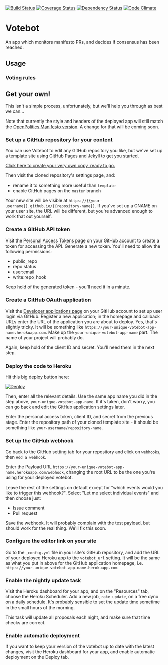 [![Build Status](https://travis-ci.org/openpolitics/votebot.png?branch=master)](https://travis-ci.org/openpolitics/votebot) [![Coverage Status](https://coveralls.io/repos/github/openpolitics/votebot/badge.svg?branch=master)](https://coveralls.io/github/openpolitics/votebot?branch=master) [![Dependency Status](https://gemnasium.com/badges/github.com/openpolitics/votebot.svg)](https://gemnasium.com/github.com/openpolitics/votebot) [![Code Climate](https://codeclimate.com/github/openpolitics/votebot/badges/gpa.svg)](https://codeclimate.com/github/openpolitics/votebot)


# Votebot

An app which monitors manifesto PRs, and decides if consensus has been reached.

## Usage

### Voting rules

## Get your own!

This isn't a simple process, unfortunately, but we'll help you through as best we can...

Note that currently the style and headers of the deployed app will still match the [OpenPolitics Manifesto version](https://votebot.openpolitics.org.uk). A change for that will be coming soon.

### Set up a GitHub repository for your content

You can use Votebot to edit any GitHub repository you like, but we've set up a template site using GitHub Pages and Jekyll to get you started. 

[Click here to create your very own copy, ready to go.](https://github.com/openpolitics/template/fork)

Then visit the cloned repository's settings page, and:

* rename it to something more useful than `template`
* enable GitHub pages on the `master` branch

Your new site will be visible at `https://{{your-username}}.github.io/{{repository-name}}`. If you've set up a CNAME on your user site, the URL will be different, but you're advanced enough to work that out yourself.

### Create a GitHub API token

Visit the [Personal Access Tokens page](https://github.com/settings/tokens) on your GitHub account to create a token for accessing the API. Generate a new token. You'll need to allow the following permissions:

* public_repo
* repo:status
* user:email 
* write:repo_hook

Keep hold of the generated token - you'll need it in a minute.

### Create a GitHub OAuth application

Visit the [Developer applications page](https://github.com/settings/developers) on your GitHub account to set up user login via GitHub. Register a new application; in the homepage and callback URLs enter the URL of the application you are about to deploy. Yes, that's slightly tricky. It will be something like `https://your-unique-votebot-app-name.herokuapp.com`. Make up the `your-unique-votebot-app-name` part. The name of your project will probably do.

Again, keep hold of the client ID and secret. You'll need them in the next step.

### Deploy the code to Heroku

Hit this big deploy button here: 

[![Deploy](https://www.herokucdn.com/deploy/button.svg)](https://heroku.com/deploy)

Then, enter all the relevant details. Use the same app name you did in the step above, `your-unique-votebot-app-name`. If it's taken, don't worry, you can go back and edit the GitHub application settings later.

Enter the personal access token, client ID, and secret from the previous stage. Enter the repository path of your cloned template site - it should be something like `your-username/repository-name`.

### Set up the GitHub webhook

Go back to the GitHub setting tab for your repository and click on `webhooks`, then `Add a webhook`.

Enter the Payload URL `https://your-unique-votebot-app-name.herokuapp.com/webhook`, changing the root URL to be the one you're using for your deployed votebot.

Leave the rest of the settings on default except for "which events would you like to trigger this webhook?". Select "Let me select individual events" and then choose just:

* Issue comment
* Pull request

Save the webhook. It will probably complain with the test payload, but should work for the real thing. We'll fix this soon.

### Configure the editor link on your site

Go to the `_config.yml` file in your site's GitHub repository, and add the URL of your deployed Heroku app to the `votebot_url` setting. It will be the same as what you put in above for the GitHub application homepage, i.e. `https://your-unique-votebot-app-name.herokuapp.com`

### Enable the nightly update task

Visit the Heroku dashboard for your app, and on the "Resources" tab, choose the Heroku Scheduler. Add a new job, `rake update`, on a free dyno on a daily schedule. It's probably sensible to set the update time sometime in the small hours of the morning. 

This task will update all proposals each night, and make sure that time checks are correct.

### Enable automatic deployment

If you want to keep your version of the votebot up to date with the latest changes, visit the Heroku dashboard for your app, and enable automatic deployment on the Deploy tab.